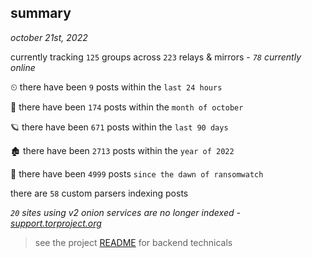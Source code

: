 
## summary
_october 21st, 2022_

currently tracking `125` groups across `223` relays & mirrors - _`78` currently online_

⏲ there have been `9` posts within the `last 24 hours`

🦈 there have been `174` posts within the `month of october`

🪐 there have been `671` posts within the `last 90 days`

🏚 there have been `2713` posts within the `year of 2022`

🦕 there have been `4999` posts `since the dawn of ransomwatch`

there are `58` custom parsers indexing posts

_`20` sites using v2 onion services are no longer indexed - [support.torproject.org](https://support.torproject.org/onionservices/v2-deprecation/)_

> see the project [README](https://github.com/joshhighet/ransomwatch#ransomwatch--) for backend technicals
